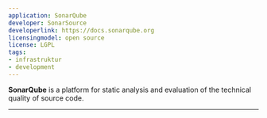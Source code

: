 ```yaml
---
application: SonarQube
developer: SonarSource
developerlink: https://docs.sonarqube.org
licensingmodel: open source
license: LGPL
tags:
- infrastruktur
- development
---
```

__SonarQube__ is a platform for static analysis and evaluation of the technical quality of source code.

---
